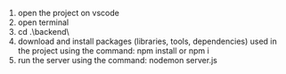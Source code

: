 1. open the project on vscode
2. open terminal
3. cd .\backend\
4. download and install packages (libraries, tools, dependencies) used in the project using the command: npm install or npm i
5. run the server using the command: nodemon server.js
